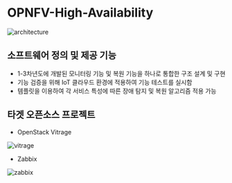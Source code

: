 # OPNFV-High-Availability
![architecture](https://user-images.githubusercontent.com/16011260/42408501-9a552a08-8208-11e8-893e-3e9ae79f8f12.png)

## 소프트웨어 정의 및 제공 기능
* 1-3차년도에 개발된 모니터링 기능 및 복원 기능을 하나로 통합한 구조 설계 및 구현
* 기능 검증을 위해 IoT 클라우드 환경에 적용하여 기능 테스트를 실시함
* 템플릿을 이용하여 각 서비스 특성에 따른 장애 탐지 및 복원 알고리즘 적용 가능

## 타겟 오픈소스 프로젝트
* OpenStack Vitrage

![vitrage](https://user-images.githubusercontent.com/16011260/51455577-a063cc80-1d8d-11e9-8df1-792b38f6d944.png)

* Zabbix

![zabbix](https://user-images.githubusercontent.com/16011260/51455612-c8533000-1d8d-11e9-978c-5d5caa22b172.PNG)
